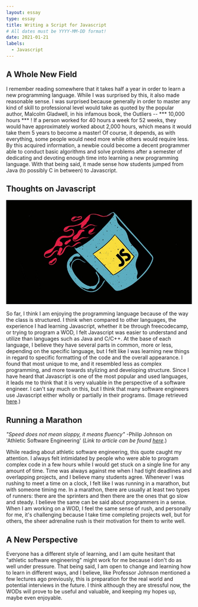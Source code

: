 ```yaml
---
layout: essay
type: essay
title: Writing a Script for Javascript
# All dates must be YYYY-MM-DD format!
date: 2021-01-21
labels:
  - Javascript
---
```


## A Whole New Field

I remember reading somewhere that it takes half a year in order to learn a new programming language. While I was surprised by this, it also made reasonable sense. I was surprised because generally in order to master any kind of skill to professional level would take as quoted by the popular author, Malcolm Gladwell, in his infamous book, the Outliers -- *** 10,000 hours *** ! If a person worked for 40 hours a week for 52 weeks, they would have approximately worked about 2,000 hours, which means it would take them 5 years to become a master! Of course, it depends, as with everything, some people would need more while others would require less. By this acquired information, a newbie could become a decent programmer able to conduct basic algorithms and solve problems after a semester of dedicating and devoting enough time into learning a new programming language. With that being said, it made sense how students jumped from Java (to possibly C in between) to Javascript.

## Thoughts on Javascript

<img class="ui medium right floated image" src="../images/code2.jpg">

So far, I think I am enjoying the programming language because of the way the class is structured. I think when compared to other languages, the experience I had learning Javascript, whether it be through freecodecamp, or trying to program a WOD, I felt Javascript was easier to understand and utilize than languages such as Java and C/C++. At the base of each language, I believe they have several parts in common, more or less, depending on the specific language, but I felt like I was learning new things in regard to specific formatting of the code and the overall appearance. I found that most unique to me, and it resembled less as complex programming, and more towards stylizing and developing structure. Since I have heard that Javascript is one of the most popular and used languages, it leads me to think that it is very valuable in the perspective of a software engineer. I can't say much on this, but I think that many software engineers use Javascript either wholly or partially in their programs. (Image retrieved  <a href="https://images.squarespace-cdn.com/content/v1/58d20c79725e25b221549193/1521098155260-OD3QNLD1RK7DGPWMCUA6/ke17ZwdGBToddI8pDm48kNvT88LknE-K9M4pGNO0Iqd7gQa3H78H3Y0txjaiv_0fDoOvxcdMmMKkDsyUqMSsMWxHk725yiiHCCLfrh8O1z5QPOohDIaIeljMHgDF5CVlOqpeNLcJ80NK65_fV7S1USOFn4xF8vTWDNAUBm5ducQhX-V3oVjSmr829Rco4W2Uo49ZdOtO_QXox0_W7i2zEA/js.jpg?format=2500w">here</a>.)

## Running a Marathon

*"Speed does not mean sloppy, it means fluency"*
-Philip Johnson on 'Athletic Software Engineering' (*Link to article can be found* <a href="https://philipmjohnson.org/essays/athletic-software-engineering.html">*here*</a>.)

While reading about athletic software engineering, this quote caught my attention. I always felt intimidated by people who were able to program complex code in a few hours while I would get stuck on a single line for any amount of time. Time was always against me when I had tight deadlines and overlapping projects, and I believe many students agree. Whenever I was rushing to meet a time on a clock, I felt like I was running in a marathon, but with someone timing me. In a marathon, there are usually at least two types of runners: there are the sprinters and then there are the ones that go slow and steady. I believe the same can be said about programmers in a sense. When I am working on a WOD, I feel the same sense of rush, and personally for me, it's challenging because I take time completing projects well, but for others, the sheer adrenaline rush is their motivation for them to write well.

## A New Perspective

Everyone has a different style of learning, and I am quite hesitant that "athletic software engineering" might work for me because I don't do as well under pressure. That being said, I am open to change and learning how to learn in different ways, and I believe, like Professor Johnson mentioned a few lectures ago previously, this is preparation for the real world and potential interviews in the future. I think although they are stressful now, the WODs will prove to be useful and valuable, and keeping my hopes up, maybe even enjoyable.
